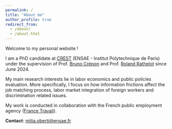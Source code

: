 ```yaml
---
permalink: /
title: "About me"
author_profile: true
redirect_from: 
  - /about/
  - /about.html
---
```


Welcome to my personal website ! 

I am a PhD candidate at [CREST](https://crest.science/) (ENSAE - Institut Polytechnique de Paris) under the supervision of Prof. [Bruno Crépon](https://sites.google.com/site/brunocrepon/) and Prof. [Roland Rathelot](http://rolandrathelot.com/) since June 2024.

My main research interests lie in labor economics and public policies evaluation. More specifically, I focus on how information frictions affect the job matching process, labor market integration of foreign workers and discrimination related issues.

My work is conducted in collaboration with the French public employment agency ([France Travail](https://www.francetravail.fr/accueil/)).

**Contact**: [mitia.oberti@ensae.fr](mailto:mitia.oberti@ensae.fr)

